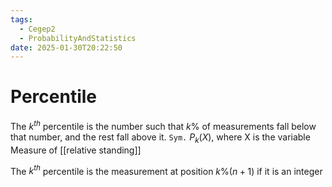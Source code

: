 ```yaml
---
tags:
  - Cegep2
  - ProbabilityAndStatistics
date: 2025-01-30T20:22:50
---
```


# Percentile

The $k^{th}$ percentile is the number such that $k\%$ of measurements fall below that number, and the rest fall above it.
`Sym.` $P_k(X)$, where X is the variable
Measure of [[relative standing]]

The $k^{th}$ percentile is the measurement at position $k\%(n + 1)$ if it is an integer